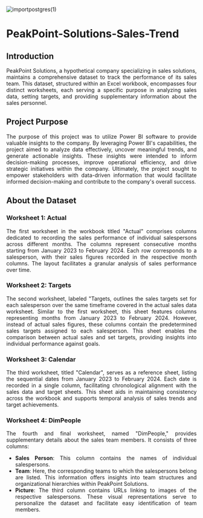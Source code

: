 ![importpostgres(1)](https://github.com/HarshaFarenjiya/PeakPoint-Solutions-Sales-Trend/assets/117337376/9640ef4f-356b-4d6e-a4a4-8eb4932e9a25)

# PeakPoint-Solutions-Sales-Trend
<div align="justify">
   
## Introduction
PeakPoint Solutions, a hypothetical company specializing in sales solutions, maintains a comprehensive dataset to track the performance of its sales team. This dataset, structured within an Excel workbook, encompasses four distinct worksheets, each serving a specific purpose in analyzing sales data, setting targets, and providing supplementary information about the sales personnel.

## Project Purpose
The purpose of this project was to utilize Power BI software to provide valuable insights to the company. By leveraging Power BI's capabilities, the project aimed to analyze data effectively, uncover meaningful trends, and generate actionable insights. These insights were intended to inform decision-making processes, improve operational efficiency, and drive strategic initiatives within the company. Ultimately, the project sought to empower stakeholders with data-driven information that would facilitate informed decision-making and contribute to the company's overall success.

## About the Dataset
### Worksheet 1: Actual
The first worksheet in the workbook titled "Actual" comprises columns dedicated to recording the sales performance of individual salespersons across different months. The columns represent consecutive months starting from January 2023 to February 2024. Each row corresponds to a salesperson, with their sales figures recorded in the respective month columns. The layout facilitates a granular analysis of sales performance over time.

### Worksheet 2: Targets
The second worksheet, labeled "Targets, outlines the sales targets set for each salesperson over the same timeframe covered in the actual sales data worksheet. Similar to the first worksheet, this sheet features columns representing months from January 2023 to February 2024. However, instead of actual sales figures, these columns contain the predetermined sales targets assigned to each salesperson. This sheet enables the comparison between actual sales and set targets, providing insights into individual performance against goals.

### Worksheet 3: Calendar
The third worksheet, titled "Calendar", serves as a reference sheet, listing the sequential dates from January 2023 to February 2024. Each date is recorded in a single column, facilitating chronological alignment with the sales data and target sheets. This sheet aids in maintaining consistency across the workbook and supports temporal analysis of sales trends and target achievements.

### Worksheet 4: DimPeople
The fourth and final worksheet, named "DimPeople," provides supplementary details about the sales team members. It consists of three columns: 
- **Sales Person**: This column contains the names of individual salespersons.
- **Team**: Here, the corresponding teams to which the salespersons belong are listed. This information offers insights into team structures and organizational hierarchies within PeakPoint Solutions.
- **Picture**: The third column contains URLs linking to images of the respective salespersons. These visual representations serve to personalize the dataset and facilitate easy identification of team members.

</div>
